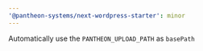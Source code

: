 ```yaml
---
'@pantheon-systems/next-wordpress-starter': minor
---
```


Automatically use the `PANTHEON_UPLOAD_PATH` as `basePath`
